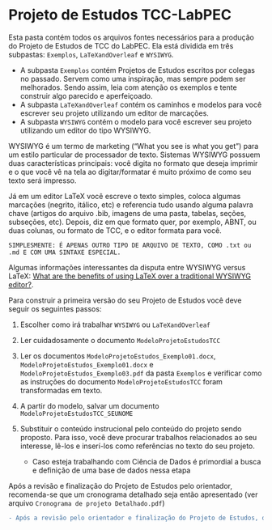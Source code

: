 # Projeto de Estudos TCC-LabPEC

Esta pasta contém todos os arquivos fontes necessários para a produção do Projeto de Estudos de TCC do LabPEC.
Ela está dividida em três subpastas: `Exemplos`, `LaTeXandOverleaf` e `WYSIWYG`.

- A subpasta `Exemplos` contém Projetos de Estudos escritos por colegas no passado. Servem como uma inspiração, mas sempre podem ser melhorados. Sendo assim, leia com atenção os exemplos e tente construir algo parecido e aperfeiçoado.
- A subpasta `LaTeXandOverleaf` contém os caminhos e modelos para você escrever seu projeto utilizando um editor de marcações.
- A subpasta `WYSIWYG` contém o modelo para você escrever seu projeto utilizando um editor do tipo WYSIWYG.

WYSIWYG é um termo de marketing (“What you see is what you get”) para um estilo particular de processador de texto. Sistemas WYSIWYG possuem duas características principais: você digita no formato que deseja imprimir e o que você vê na tela ao digitar/formatar é muito próximo de como seu texto será impresso.

Já em um editor LaTeX você escreve o texto simples, coloca algumas marcações (negrito, itálico, etc) e referencia tudo usando alguma palavra chave (artigos do arquivo .bib, imagens de uma pasta, tabelas, seções, subseções, etc). Depois, diz em que formato quer, por exemplo, ABNT, ou duas colunas, ou formato de TCC, e o editor formata para você. 

`SIMPLESMENTE: É APENAS OUTRO TIPO DE ARQUIVO DE TEXTO, COMO .txt ou .md E COM UMA SINTAXE ESPECIAL.`

Algumas informações interessantes da disputa entre WYSIWYG versus LaTeX: [What are the benefits of using LaTeX over a traditional WYSIWYG editor?](https://www.quora.com/What-are-the-benefits-of-using-LaTeX-over-a-traditional-WYSIWYG-editor).



Para construir a primeira versão do seu Projeto de Estudos você deve seguir os seguintes passos:

1. Escolher como irá trabalhar `WYSIWYG` ou `LaTeXandOverleaf`

2. Ler cuidadosamente o documento `ModeloProjetoEstudosTCC`

3. Ler os documentos `ModeloProjetoEstudos_Exemplo01.docx`, `ModeloProjetoEstudos_Exemplo01.docx` e `ModeloProjetoEstudos_Exemplo03.pdf` da pasta `Exemplos` e verificar como as instruções do documento `ModeloProjetoEstudosTCC` foram transformadas em texto.

4. A partir do modelo, salvar um documento `ModeloProjetoEstudosTCC_SEUNOME`

5. Substituir o conteúdo instrucional pelo conteúdo do projeto sendo proposto. Para isso, você deve procurar trabalhos relacionados ao seu interesse, lê-los e inserí-los como referências no texto do seu projeto. 
   - Caso esteja trabalhando com Ciência de Dados é primordial a busca e definição de uma base de dados nessa etapa

Após a revisão e finalização do Projeto de Estudos pelo orientador, recomenda-se que um cronograma detalhado seja então apresentado (ver arquivo `Cronograma de projeto Detalhado.pdf`)

```diff
- Após a revisão pelo orientador e finalização do Projeto de Estudos, o aluno estará apto a criar seu repositório no Github e iniciar os trabalhos como aluno do LabPEC.
```



